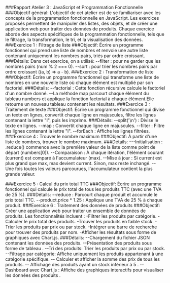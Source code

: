 ###Rapport Atelier 3 : JavaScript et Programmation Fonctionnelle
###Objectif général:
L'objectif de cet atelier est de se familiariser avec les concepts de la programmation fonctionnelle en JavaScript. Les exercices proposés permettent de manipuler des listes, des objets, et de créer une application web pour traiter des données de produits. Chaque exercice aborde des aspects spécifiques de la programmation fonctionnelle, tels que le filtrage, la transformation, le tri, et la visualisation des données.
###Exercice 1 : Filtrage de liste
###Objectif:
Écrire un programme fonctionnel qui prend une liste de nombres et renvoie une autre liste contenant uniquement les nombres pairs, triés par ordre croissant.
###Détails:
Dans cet exercice, on a utilisé:
--filter : pour ne garder que les nombres pairs (num % 2 === 0).
--sort : pour trier les nombres pairs par ordre croissant ((a, b) => a - b).
###Exercice 2 : Transformation de liste
###Objectif:
Écrire un programme fonctionnel qui transforme une liste de nombres en une nouvelle liste où chaque élément est multiplié par son factoriel.
###Détails:
--factorial : Cette fonction récursive calcule le factoriel d'un nombre donné.
--La méthode map parcourt chaque élément du tableau numbers et applique la fonction factorial à chaque élément.Elle retourne un nouveau tableau contenant les résultats.
###Exercice 3 : Traitement de texte
###Objectif:
Écrire un programme fonctionnel qui divise un texte en lignes, convertit chaque ligne en majuscules, filtre les lignes contenant la lettre "I", puis les imprime.
###Détails:
--split('\n') : Divise le texte en lignes.
--map : Convertit chaque ligne en majuscules.
--filter : Filtre les lignes contenant la lettre "I".
--forEach : Affiche les lignes filtrées.
###Exercice 4 : Trouver le nombre maximum
###Objectif:
À partir d'une liste de nombres, trouver le nombre maximum.
###Détails:
---Initialisation : .reduce() commence avec la première valeur de la liste comme point de départ (numbers[0]).
--Comparaison : À chaque itération, l'élément courant (current) est comparé à l'accumulateur (max).
--Mise à jour : Si current est plus grand que max, max devient current. Sinon, max reste inchangé.
-- Une fois toutes les valeurs parcourues, l'accumulateur contient la plus grande valeur.

###Exercice 5 : Calcul du prix total TTC
###Objectif:
Écrire un programme fonctionnel qui calcule le prix total de tous les produits TTC (avec une TVA de 25 %).
###Détails:
--reduce : Parcourt chaque produit et accumule le prix total TTC.
--product.price * 1.25 : Applique une TVA de 25 % à chaque produit.
###Exercice 6 : Traitement des données de produits
###Objectif:
Créer une application web pour traiter un ensemble de données de produits. Les fonctionnalités incluent :
-Filtrer les produits par catégorie.
-Calculer le prix total des produits.
-Trouver les produits en faible stock.
-Trier les produits par prix ou par stock.
-Intégrer une barre de recherche pour trouver des produits par nom.
-Afficher les résultats sous forme de graphiques avec Chart.js.
###Détails:
--Chargement du fichier JSON contenant les données des produits.
--Présentation des produits sous forme de tableau .
--Tri des produits: Trier les produits par prix ou par stock.
--Filtrage par catégorie: Affiche uniquement les produits appartenant à une catégorie spécifique. 
-- Calculer et afficher la somme des prix de tous les produits. 
-- Affichage des produits ayant un stock inférieur à 5 .
--Dashboard avec Chart.js : Affiche des graphiques interactifs pour visualiser les données des produits .
